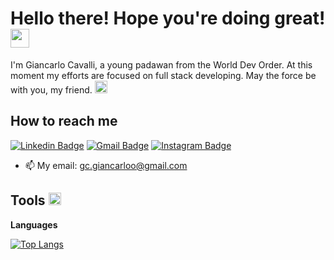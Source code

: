 <h1>Hello there! Hope you're doing great! <img src="https://emojis.slackmojis.com/emojis/images/1547582922/5197/party_blob.gif?1547582922" width="30"/></h1>

<p>I'm Giancarlo Cavalli, a young padawan from the World Dev Order. At this moment my efforts are focused on full stack developing. May the force be with you, my friend. <img src="https://emojis.slackmojis.com/emojis/images/1575409644/7248/baby-yoda-soup.gif?1575409644" width="20"/></p>

<h2>How to reach me</h2>

[![Linkedin Badge](https://img.shields.io/badge/-LinkedIn-blue?style=for-the-badge&logo=Linkedin&logoColor=white&link=https://www.linkedin.com/in/ntfm/)](https://www.linkedin.com/in/giancarlo-cavalli-933385175/)
[![Gmail Badge](https://img.shields.io/badge/-Gmail-c14438?style=for-the-badge&logo=Gmail&logoColor=white&link=mailto:gc.giancarloo@gmail.com)](mailto:gc.giancarloo@gmail.com)
[![Instagram Badge](https://img.shields.io/badge/Instagram-E4405F?style=for-the-badge&logo=instagram&logoColor=white)](https://www.instagram.com/giancarloc_/)

- 📫 My email: gc.giancarloo@gmail.com

<h2>Tools <img src="https://emojis.slackmojis.com/emojis/images/1600706728/10521/meow_code.gif?1600706728" width="20"/></h2>

**Languages**


[![Top Langs](https://github-readme-stats.vercel.app/api/top-langs/?username=giancarloCavalli&hide=php&theme=radical&layout=compact)](https://github.com/anuraghazra/github-readme-stats)
